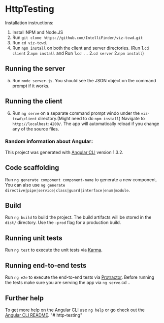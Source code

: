 # HttpTesting

Installation instructions:
1. Install NPM and Node.JS
2. Run `git clone https://github.com/IntelliFinder/viz-tcwd.git`
3. Run  `cd viz-tcwd`.
4. Run `npm install` on both the client and server directories. (Run  1.`cd client` 2.`npm install` and Run 1.`cd ..` 2.`cd server` 2.`npm install`)
## Running  the server
5. Run `node server.js`. You should see the JSON object on the command prompt if it works.
## Running the client
6. Run `ng serve` on a separate command prompt windo under the `viz-tcwd\client` directory.(Might need to do `npm install`) Navigate to `http://localhost:4200/`. The app will automatically reload if you change any of the source files.


### Random information about Angular:

This project was generated with [Angular CLI](https://github.com/angular/angular-cli) version 1.3.2.


## Code scaffolding

Run `ng generate component component-name` to generate a new component. You can also use `ng generate directive|pipe|service|class|guard|interface|enum|module`.

## Build

Run `ng build` to build the project. The build artifacts will be stored in the `dist/` directory. Use the `-prod` flag for a production build.

## Running unit tests

Run `ng test` to execute the unit tests via [Karma](https://karma-runner.github.io).

## Running end-to-end tests

Run `ng e2e` to execute the end-to-end tests via [Protractor](http://www.protractortest.org/).
Before running the tests make sure you are serving the app via `ng serve`.cd ..

## Further help

To get more help on the Angular CLI use `ng help` or go check out the [Angular CLI README](https://github.com/angular/angular-cli/blob/master/README.md).
"# http-testing" 
